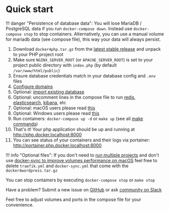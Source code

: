 # Quick start

!!! danger "Persistence of database data":
    You will lose MariaDB / PostgreSQL data if you run `docker-compose down`. Instead use `docker-compose stop` to stop containers. Alternatively, you can use a manual volume for mariadb data (see compose file), this way your data will always persist. 

1. Download `docker4php.tar.gz` from the [latest stable release](https://github.com/wodby/docker4php/releases) and unpack to your PHP project root
2. Make sure `NGINX_SERVER_ROOT` (or `APACHE_SERVER_ROOT`) is set to your project public directory with `index.php` (by default `/var/www/html/public`)  
3. Ensure database credentials match in your database config and `.env` files
4. [Configure domains](domains.md) 
5. Optional: [import existing database](import-export.md) 
6. Optional: uncomment lines in the compose file to run [redis](../containers/redis.md), [elasticsearch](../containers/elasticsearch.md), [kibana](../containers/kibana.md), etc
7. Optional: macOS users please read [this](docker-for-mac.md)
8. Optional: Windows users please read [this](permissions.md#windows)
9. Run containers: `docker-compose up -d` or `make up` (see all [make commands](make-commands.md))
10. That's it! Your php application should be up and running at http://php.docker.localhost:8000
11. You can see status of your containers and their logs via portainer: http://portainer.php.docker.localhost:8000

!!! info "Optional files":
    If you don't need to [run multiple projects](multiple-projects.md) and don't use [docker-sync to improve volumes performance on macOS](docker-for-mac.md) feel free to delete `traefik.yml` and `docker-sync.yml` that come with the `docker4wordpress.tar.gz`

You can stop containers by executing `docker-compose stop` or `make stop`

Have a problem? Submit a new issue on [GitHub](https://github.com/wodby/docker4php/issues) or ask [community on Slack](http://slack.wodby.com)

Feel free to adjust volumes and ports in the compose file for your convenience. 

